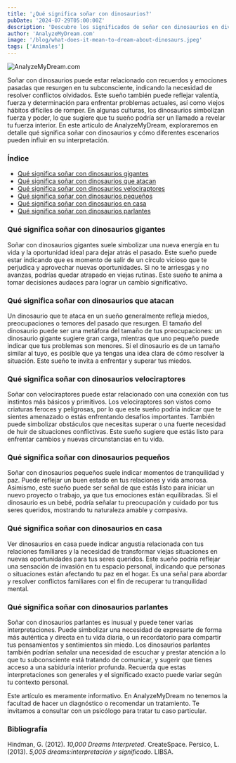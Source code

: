 ```yaml
---
title: '¿Qué significa soñar con dinosaurios?'
pubDate: '2024-07-29T05:00:00Z'
description: 'Descubre los significados de soñar con dinosaurios en diversos contextos, desde dinosaurios gigantes hasta dinosaurios parlantes. Conoce lo que tu subconsciente podría estar comunicándote.'
author: 'AnalyzeMyDream.com'
image: '/blog/what-does-it-mean-to-dream-about-dinosaurs.jpeg'
tags: ['Animales']
---
```


![AnalyzeMyDream.com](/blog/what-does-it-mean-to-dream-about-dinosaurs.jpeg)

Soñar con dinosaurios puede estar relacionado con recuerdos y emociones pasadas que resurgen en tu subconsciente, indicando la necesidad de resolver conflictos olvidados. Este sueño también puede reflejar valentía, fuerza y ​​determinación para enfrentar problemas actuales, así como viejos hábitos difíciles de romper. En algunas culturas, los dinosaurios simbolizan fuerza y ​​poder, lo que sugiere que tu sueño podría ser un llamado a revelar tu fuerza interior. En este artículo de AnalyzeMyDream, exploraremos en detalle qué significa soñar con dinosaurios y cómo diferentes escenarios pueden influir en su interpretación.

### Índice

- [Qué significa soñar con dinosaurios gigantes](#qué-significa-soñar-con-dinosaurios-gigantes)
- [Qué significa soñar con dinosaurios que atacan](#qué-significa-soñar-con-dinosaurios-que-atacan)
- [Qué significa soñar con dinosaurios velociraptores](#qué-significa-soñar-con-dinosaurios-velociraptores)
- [Qué significa soñar con dinosaurios pequeños](#qué-significa-soñar-con-dinosaurios-pequeños)
- [Qué significa soñar con dinosaurios en casa](#qué-significa-soñar-con-dinosaurios-en-casa)
- [Qué significa soñar con dinosaurios parlantes](#qué-significa-soñar-con-dinosaurios-parlantes)


### Qué significa soñar con dinosaurios gigantes

Soñar con dinosaurios gigantes suele simbolizar una nueva energía en tu vida y la oportunidad ideal para dejar atrás el pasado. Este sueño puede estar indicando que es momento de salir de un círculo vicioso que te perjudica y aprovechar nuevas oportunidades. Si no te arriesgas y no avanzas, podrías quedar atrapado en viejas rutinas. Este sueño te anima a tomar decisiones audaces para lograr un cambio significativo. 

### Qué significa soñar con dinosaurios que atacan

Un dinosaurio que te ataca en un sueño generalmente refleja miedos, preocupaciones o temores del pasado que resurgen. El tamaño del dinosaurio puede ser una metáfora del tamaño de tus preocupaciones: un dinosaurio gigante sugiere gran carga, mientras que uno pequeño puede indicar que tus problemas son menores. Si el dinosaurio es de un tamaño similar al tuyo, es posible que ya tengas una idea clara de cómo resolver la situación. Este sueño te invita a enfrentar y superar tus miedos. 

### Qué significa soñar con dinosaurios velociraptores

Soñar con velociraptores puede estar relacionado con una conexión con tus instintos más básicos y primitivos. Los velociraptores son vistos como criaturas feroces y peligrosas, por lo que este sueño podría indicar que te sientes amenazado o estás enfrentando desafíos importantes. También puede simbolizar obstáculos que necesitas superar o una fuerte necesidad de huir de situaciones conflictivas. Este sueño sugiere que estás listo para enfrentar cambios y nuevas circunstancias en tu vida.

### Qué significa soñar con dinosaurios pequeños

Soñar con dinosaurios pequeños suele indicar momentos de tranquilidad y paz. Puede reflejar un buen estado en tus relaciones y vida amorosa. Asimismo, este sueño puede ser señal de que estás listo para iniciar un nuevo proyecto o trabajo, ya que tus emociones están equilibradas. Si el dinosaurio es un bebé, podría señalar tu preocupación y cuidado por tus seres queridos, mostrando tu naturaleza amable y compasiva.

### Qué significa soñar con dinosaurios en casa

Ver dinosaurios en casa puede indicar angustia relacionada con tus relaciones familiares y la necesidad de transformar viejas situaciones en nuevas oportunidades para tus seres queridos. Este sueño podría reflejar una sensación de invasión en tu espacio personal, indicando que personas o situaciones están afectando tu paz en el hogar. Es una señal para abordar y resolver conflictos familiares con el fin de recuperar tu tranquilidad mental. 

### Qué significa soñar con dinosaurios parlantes

Soñar con dinosaurios parlantes es inusual y puede tener varias interpretaciones. Puede simbolizar una necesidad de expresarte de forma más auténtica y directa en tu vida diaria, o un recordatorio para compartir tus pensamientos y sentimientos sin miedo. Los dinosaurios parlantes también podrían señalar una necesidad de escuchar y prestar atención a lo que tu subconsciente está tratando de comunicar, y sugerir que tienes acceso a una sabiduría interior profunda. Recuerda que estas interpretaciones son generales y el significado exacto puede variar según tu contexto personal. 

Este artículo es meramente informativo. En AnalyzeMyDream no tenemos la facultad de hacer un diagnóstico o recomendar un tratamiento. Te invitamos a consultar con un psicólogo para tratar tu caso particular.

### Bibliografía

Hindman, G. (2012). *10,000 Dreams Interpreted*. CreateSpace. 
Persico, L. (2013). *5,005 dreams:interpretación y significado*. LIBSA.